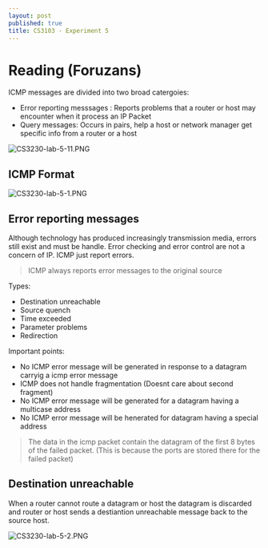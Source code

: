 ```yaml
---
layout: post
published: true
title: CS3103 - Experiment 5
---
```


# Reading (Foruzans)

ICMP messages are divided into two broad catergoies: 
- Error reporting messsages : Reports problems that a router or host may encounter when it process an IP Packet
- Query messages: Occurs in pairs, help a host or network manager get specific info from a router or a host

![CS3230-lab-5-11.PNG]({{site.baseurl}}/img/CS3230-lab-5-11.PNG)

## ICMP Format
![CS3230-lab-5-1.PNG]({{site.baseurl}}/img/CS3230-lab-5-1.PNG)

## Error reporting messages
Although technology has produced increasingly transmission media, errors still exist and must be handle. Error checking and error control are not a concern of IP. ICMP just report errors.

> ICMP always reports error messages to the original source

Types:
- Destination unreachable
- Source quench
- Time exceeded 
- Parameter problems
- Redirection

Important points:
- No ICMP error message will be generated in response to a datagram carryig a icmp error message
- ICMP does not handle fragmentation (Doesnt care about second fragment)
- No ICMP error message will be generated for a datagram having a multicase address
- No ICMP error message will be henerated for datagram having a special address

> The data in the icmp packet contain the datagram of the first 8 bytes of the failed packet. (This is because the ports are stored there for the failed packet)

## Destination unreachable
When a router cannot route a datagram or host the datagram is discarded and router or host sends a destiantion unreachable message back to the source host.

![CS3230-lab-5-2.PNG]({{site.baseurl}}/img/CS3230-lab-5-2.PNG)



